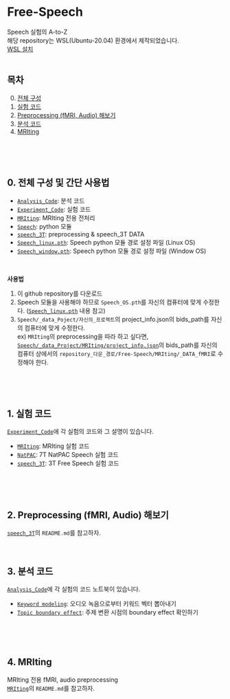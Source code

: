 # Free-Speech
Speech 실험의 A-to-Z\
해당 repository는 WSL(Ubuntu-20.04) 환경에서 제작되었습니다. \
[WSL 설치](https://n-kwon.notion.site/Windows-Subsystem-for-Linux-abd46c09ce084bbea874fafc9a6cc99f)
<br/>
<br/>

## 목차
0. [전체 구성](#0-전체-구성)
1. [실험 코드](#1-실험-코드)
2. [Preprocessing (fMRI, Audio) 해보기](#2-preprocessing-fmri-audio-해보기)
3. [분석 코드](#3-분석-코드)
4. [MRIting](#4-mriting)
<br/>
<br/>
<br/>

## 0. 전체 구성 및 간단 사용법
- [`Analysis_Code`](Analysis_Code): 분석 코드
- [`Experiment_Code`](Experiment_Code): 실험 코드
- [`MRIting`](MRIting): MRIting 전용 전처리
- [`Speech`](Speech): python 모듈
- [`speech_3T`](speech_3T): preprocessing & speech_3T DATA
- [`Speech_linux.pth`](Speech_linux.pth): Speech python 모듈 경로 설정 파일 (Linux OS)
- [`Speech_window.pth`](Speech_window.pth): Speech python 모듈 경로 설정 파일 (Window OS)
<br/>

__사용법__
1. 이 github repository를 다운로드
2. Speech 모듈을 사용해야 하므로 `Speech_OS.pth`를 자신의 컴퓨터에 맞게 수정한다. ([`Speech_linux.pth`](Speech_linux.pth) 내용 참고)
3. `Speech/_data_Poject/자신의_프로젝트`의 project_info.json의 bids_path를 자신의 컴퓨터에 맞게 수정한다.\
    ex) `MRIting`의 preprocessing을 따라 하고 싶다면, [`Speech/_data_Project/MRIting/project_info.json`](Speech/_data_Project/MRIting/project_info.json)의 bids_path를 자신의 컴퓨터 상에서의 `repository_다운_경로/Free-Speech/MRIting/_DATA_fMRI`로 수정해야 한다.
<br/>
<br/>
<br/>

## 1. 실험 코드
[`Experiment_Code`](Experiment_Code)에 각 실험의 코드와 그 설명이 있습니다.
- [`MRIting`](Experiment_Code/MRIting): MRIting 실험 코드
- [`NatPAC`](Experiment_Code/NatPAC): 7T NatPAC Speech 실험 코드
- [`speech_3T`](Experiment_Code/speech_3T): 3T Free Speech 실험 코드
<br/>
<br/>
<br/>

## 2. Preprocessing (fMRI, Audio) 해보기
[`speech_3T`](speech_3T)의 `README.md`를 참고하자.
<br/>
<br/>
<br/>

## 3. 분석 코드
[`Analysis_Code`](Analysis_Code)에 각 실험의 코드 노트북이 있습니다.
- [`Keyword modeling`](Analysis_Code/Keyword_modeling.ipynb): 오디오 녹음으로부터 키워드 벡터 뽑아내기
- [`Topic boundary effect`](Analysis_Code/Topic_boundary_effect.ipynb): 주제 변환 시점의 boundary effect 확인하기
<br/>
<br/>
<br/>

## 4. MRIting
MRIting 전용 fMRI, audio preprocessing\
[`MRIting`](MRIting)의 `README.md`를 참고하자.